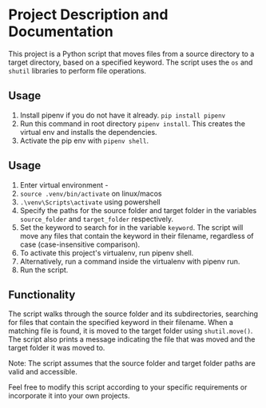 # Project Description and Documentation

This project is a Python script that moves files from a source directory to a target directory, based on a specified keyword. The script uses the `os` and `shutil` libraries to perform file operations.

## Usage

1. Install pipenv if you do not have it already. `pip install pipenv`
2. Run this command in root directory `pipenv install`. This creates the virtual env and installs the dependencies.
3. Activate the pip env with `pipenv shell`.

## Usage

1. Enter virtual environment -
2. `source .venv/bin/activate` on linux/macos
3. `.\venv\Scripts\activate` using powershell
4. Specify the paths for the source folder and target folder in the variables `source_folder` and `target_folder` respectively.
5. Set the keyword to search for in the variable `keyword`. The script will move any files that contain the keyword in their filename, regardless of case (case-insensitive comparison).
6. To activate this project's virtualenv, run pipenv shell.
7. Alternatively, run a command inside the virtualenv with pipenv run.
8. Run the script.

## Functionality

The script walks through the source folder and its subdirectories, searching for files that contain the specified keyword in their filename. When a matching file is found, it is moved to the target folder using `shutil.move()`. The script also prints a message indicating the file that was moved and the target folder it was moved to.

Note: The script assumes that the source folder and target folder paths are valid and accessible.

Feel free to modify this script according to your specific requirements or incorporate it into your own projects.
